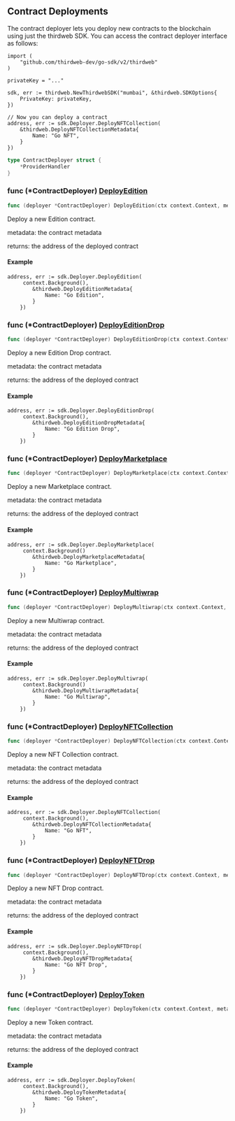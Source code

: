 
## Contract Deployments

The contract deployer lets you deploy new contracts to the blockchain using just the thirdweb SDK. You can access the contract deployer interface as follows:

```
import (
	"github.com/thirdweb-dev/go-sdk/v2/thirdweb"
)

privateKey = "..."

sdk, err := thirdweb.NewThirdwebSDK("mumbai", &thirdweb.SDKOptions{
	PrivateKey: privateKey,
})

// Now you can deploy a contract
address, err := sdk.Deployer.DeployNFTCollection(
	&thirdweb.DeployNFTCollectionMetadata{
		Name: "Go NFT",
	}
})
```

```go
type ContractDeployer struct {
    *ProviderHandler
}
```

### func \(\*ContractDeployer\) [DeployEdition](<https://github.com/thirdweb-dev/go-sdk/blob/main/thirdweb/contract_deployer.go#L114>)

```go
func (deployer *ContractDeployer) DeployEdition(ctx context.Context, metadata *DeployEditionMetadata) (string, error)
```

Deploy a new Edition contract.

metadata: the contract metadata

returns: the address of the deployed contract

#### Example

```
address, err := sdk.Deployer.DeployEdition(
     context.Background(),
		&thirdweb.DeployEditionMetadata{
			Name: "Go Edition",
		}
	})
```

### func \(\*ContractDeployer\) [DeployEditionDrop](<https://github.com/thirdweb-dev/go-sdk/blob/main/thirdweb/contract_deployer.go#L171>)

```go
func (deployer *ContractDeployer) DeployEditionDrop(ctx context.Context, metadata *DeployEditionDropMetadata) (string, error)
```

Deploy a new Edition Drop contract.

metadata: the contract metadata

returns: the address of the deployed contract

#### Example

```
address, err := sdk.Deployer.DeployEditionDrop(
     context.Background(),
		&thirdweb.DeployEditionDropMetadata{
			Name: "Go Edition Drop",
		}
	})
```

### func \(\*ContractDeployer\) [DeployMarketplace](<https://github.com/thirdweb-dev/go-sdk/blob/main/thirdweb/contract_deployer.go#L209>)

```go
func (deployer *ContractDeployer) DeployMarketplace(ctx context.Context, metadata *DeployMarketplaceMetadata) (string, error)
```

Deploy a new Marketplace contract.

metadata: the contract metadata

returns: the address of the deployed contract

#### Example

```
address, err := sdk.Deployer.DeployMarketplace(
     context.Background()
		&thirdweb.DeployMarketplaceMetadata{
			Name: "Go Marketplace",
		}
	})
```

### func \(\*ContractDeployer\) [DeployMultiwrap](<https://github.com/thirdweb-dev/go-sdk/blob/main/thirdweb/contract_deployer.go#L190>)

```go
func (deployer *ContractDeployer) DeployMultiwrap(ctx context.Context, metadata *DeployMultiwrapMetadata) (string, error)
```

Deploy a new Multiwrap contract.

metadata: the contract metadata

returns: the address of the deployed contract

#### Example

```
address, err := sdk.Deployer.DeployMultiwrap(
     context.Background()
		&thirdweb.DeployMultiwrapMetadata{
			Name: "Go Multiwrap",
		}
	})
```

### func \(\*ContractDeployer\) [DeployNFTCollection](<https://github.com/thirdweb-dev/go-sdk/blob/main/thirdweb/contract_deployer.go#L95>)

```go
func (deployer *ContractDeployer) DeployNFTCollection(ctx context.Context, metadata *DeployNFTCollectionMetadata) (string, error)
```

Deploy a new NFT Collection contract.

metadata: the contract metadata

returns: the address of the deployed contract

#### Example

```
address, err := sdk.Deployer.DeployNFTCollection(
     context.Background(),
		&thirdweb.DeployNFTCollectionMetadata{
			Name: "Go NFT",
		}
	})
```

### func \(\*ContractDeployer\) [DeployNFTDrop](<https://github.com/thirdweb-dev/go-sdk/blob/main/thirdweb/contract_deployer.go#L152>)

```go
func (deployer *ContractDeployer) DeployNFTDrop(ctx context.Context, metadata *DeployNFTDropMetadata) (string, error)
```

Deploy a new NFT Drop contract.

metadata: the contract metadata

returns: the address of the deployed contract

#### Example

```
address, err := sdk.Deployer.DeployNFTDrop(
     context.Background(),
		&thirdweb.DeployNFTDropMetadata{
			Name: "Go NFT Drop",
		}
	})
```

### func \(\*ContractDeployer\) [DeployToken](<https://github.com/thirdweb-dev/go-sdk/blob/main/thirdweb/contract_deployer.go#L133>)

```go
func (deployer *ContractDeployer) DeployToken(ctx context.Context, metadata *DeployTokenMetadata) (string, error)
```

Deploy a new Token contract.

metadata: the contract metadata

returns: the address of the deployed contract

#### Example

```
address, err := sdk.Deployer.DeployToken(
     context.Background(),
		&thirdweb.DeployTokenMetadata{
			Name: "Go Token",
		}
	})
```

